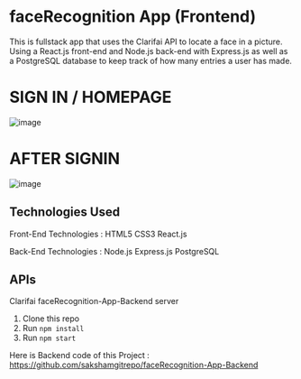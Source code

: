 # faceRecognition App (Frontend)
This is fullstack app that uses the Clarifai API to locate a face in a picture. Using a React.js front-end and Node.js back-end with Express.js as well as a PostgreSQL database to keep track of how many entries a user has made.
# SIGN IN / HOMEPAGE
![image](https://user-images.githubusercontent.com/106506484/196285364-4f2920f1-b373-4c20-a760-f0c79c8e3477.png)

# AFTER SIGNIN
![image](https://user-images.githubusercontent.com/106506484/196285837-9f516473-3db5-4e01-abe5-d32c56dd7141.png)

Technologies Used
------------------
Front-End Technologies : 
HTML5
CSS3
React.js

Back-End Technologies : 
Node.js
Express.js
PostgreSQL

APIs
----
Clarifai
faceRecognition-App-Backend server

1. Clone this repo
2. Run `npm install`
3. Run `npm start`

Here is Backend code of this Project : https://github.com/sakshamgitrepo/faceRecognition-App-Backend

